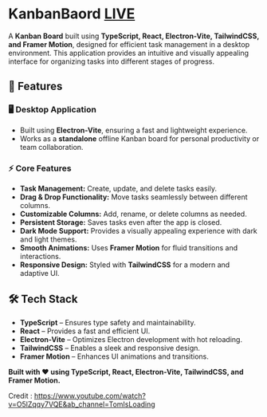 # KanbanBaord&#x20; [LIVE](https://malharchauhan7.github.io/kanban-board-react/)

A **Kanban Board** built using **TypeScript, React, Electron-Vite, TailwindCSS, and Framer Motion**, designed for efficient task management in a desktop environment. This application provides an intuitive and visually appealing interface for organizing tasks into different stages of progress.

## 🚀 Features

### 🖥️ Desktop Application

- Built using **Electron-Vite**, ensuring a fast and lightweight experience.
- Works as a **standalone** offline Kanban board for personal productivity or team collaboration.

### ⚡ Core Features

- **Task Management:** Create, update, and delete tasks easily.
- **Drag & Drop Functionality:** Move tasks seamlessly between different columns.
- **Customizable Columns:** Add, rename, or delete columns as needed.
- **Persistent Storage:** Saves tasks even after the app is closed.
- **Dark Mode Support:** Provides a visually appealing experience with dark and light themes.
- **Smooth Animations:** Uses **Framer Motion** for fluid transitions and interactions.
- **Responsive Design:** Styled with **TailwindCSS** for a modern and adaptive UI.

## 🛠️ Tech Stack

- **TypeScript** – Ensures type safety and maintainability.
- **React** – Provides a fast and efficient UI.
- **Electron-Vite** – Optimizes Electron development with hot reloading.
- **TailwindCSS** – Enables a sleek and responsive design.
- **Framer Motion** – Enhances UI animations and transitions.

**Built with ❤️ using TypeScript, React, Electron-Vite, TailwindCSS, and Framer Motion.**

Credit : https://www.youtube.com/watch?v=O5lZqqy7VQE&ab_channel=TomIsLoading

